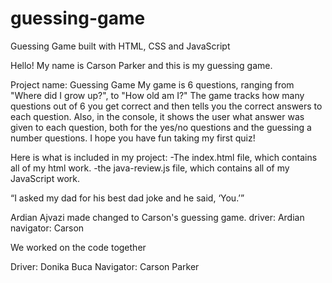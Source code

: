 # guessing-game
Guessing Game built with HTML, CSS and JavaScript

Hello! My name is Carson Parker and this is my guessing game.

Project name: Guessing Game
My game is 6 questions, ranging from "Where did I grow up?", to "How old am I?"
The game tracks how many questions out of 6 you get correct and then tells you the correct answers to each question. Also, in the console, it shows the user what answer was given to each question, both for the yes/no questions and the guessing a number questions. I hope you have fun taking my first quiz!

Here is what is included in my project:
-The index.html file, which contains all of my html work.
-the java-review.js file, which contains all of my JavaScript work.

“I asked my dad for his best dad joke and he said, ‘You.’”


Ardian Ajvazi made changed to Carson's guessing game.
driver: Ardian
navigator: Carson


We worked on the code together

Driver: Donika Buca 
Navigator: Carson Parker

